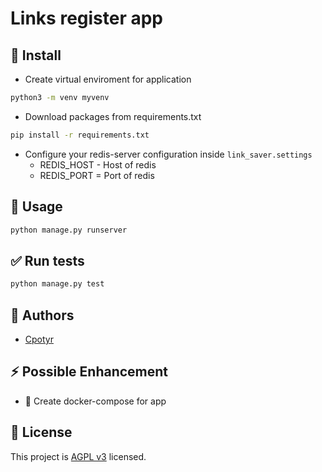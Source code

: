 
# **Links register app**


## :construction: Install

*  Create virtual enviroment for application

```sh
python3 -m venv myvenv
```

* Download packages from requirements.txt

```sh
pip install -r requirements.txt
```

* Configure your redis-server configuration inside `link_saver.settings`
    * REDIS_HOST - Host of redis
    * REDIS_PORT = Port of redis


## :rocket: Usage

```sh
python manage.py runserver
```

## :white_check_mark: Run tests

```sh
python manage.py test
```

<!--
[TODO] If project is deployed to DockerHub:

## :whale: Supported tags

[Dockerhub monogramm/__app_slug__](https://hub.docker.com/r/monogramm/__app_slug__/)

* `latest`

-->

## :bust_in_silhouette: Authors

* [Cpotyr](https://github.com/cpotyrr)


## :zap: Possible Enhancement
* :whale: Create docker-compose for app

## :page_facing_up: License

This project is [AGPL v3](uri_license) licensed.
